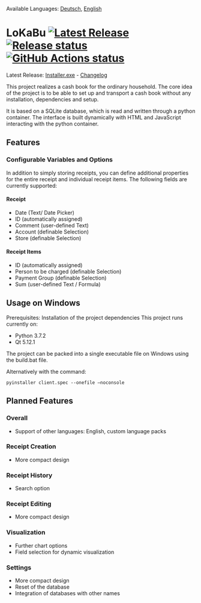 Available Languages: [Deutsch](../master/README_DE.md), [English](../master/README.md)
# LoKaBu [![Latest Release](https://img.shields.io/github/v/release/H0rn0chse/LoKaBu.svg)](https://github.com/H0rn0chse/LoKaBu/releases/latest) [![Release status](https://github.com/H0rn0chse/LoKaBu/workflows/Release/badge.svg?branch=feature%2FelectronTransformation)](https://github.com/H0rn0chse/LoKaBu/actions?query=workflow%3ARelease) [![GitHub Actions status](https://github.com/H0rn0chse/LoKaBu/workflows/Test/badge.svg?branch=feature%2FelectronTransformation)](https://github.com/H0rn0chse/LoKaBu/actions?query=workflow%3ATest)
Latest Release: [Installer.exe](https://github.com/H0rn0chse/LoKaBu/releases/latest/download/lokabu-Installer.exe) - [Changelog](https://github.com/H0rn0chse/LoKaBu/releases/latest)

This project realizes a cash book for the ordinary household. The core idea of the project is to be able to set up and transport a cash book without any installation, dependencies and setup.

It is based on a SQLite database, which is read and written through a python container. The interface is built dynamically with HTML and JavaScript interacting with the python container.
## Features
### Configurable Variables and Options
In addition to simply storing receipts, you can define additional properties for the entire receipt and individual receipt items. The following fields are currently supported:
#### Receipt
  * Date (Text/ Date Picker)
  * ID (automatically assigned)
  *	Comment (user-defined Text)
  *	Account (definable Selection)
  *	Store (definable Selection)
#### Receipt Items
  *	ID (automatically assigned)
  *	Person to be charged (definable Selection)
  *	Payment Group (definable Selection)
  *	Sum (user-defined Text / Formula)
## Usage on Windows
Prerequisites: Installation of the project dependencies
This project runs currently on:
   * Python 3.7.2
   * Qt 5.12.1

The project can be packed into a single executable file on Windows using the build.bat file.

Alternatively with the command:

```
pyinstaller client.spec --onefile –noconsole
```
## Planned Features
### Overall
  *	Support of other languages: English, custom language packs
### Receipt Creation
  *	More compact design
### Receipt History
  *	Search option
### Receipt Editing
  *	More compact design
### Visualization
  *	Further chart options
  *	Field selection for dynamic visualization
### Settings
  *	More compact design
  *	Reset of the database
  *	Integration of databases with other names
